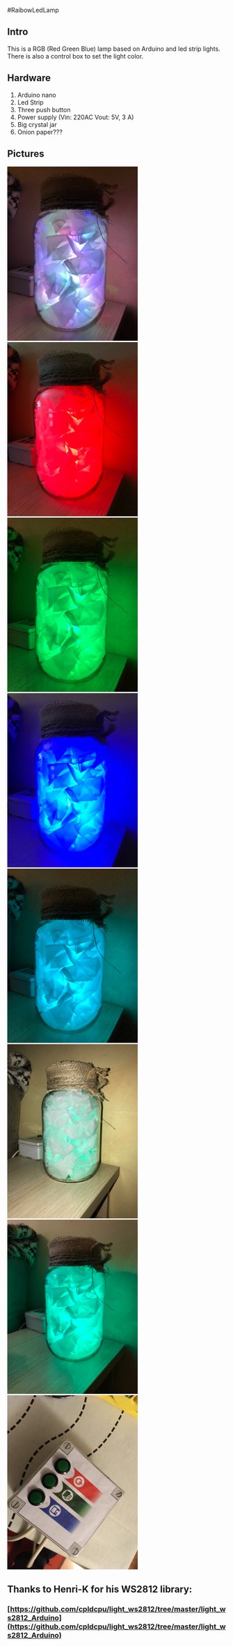 #RaibowLedLamp

## Intro

This is a RGB (Red Green Blue) lamp based on Arduino and led strip lights. There is also a control box to set the light color.

## Hardware

1. Arduino nano
2. Led Strip
3. Three push button
4. Power supply (Vin: 220AC Vout: 5V, 3 A)
5. Big crystal jar
6. Onion paper???

## Pictures

<img src="img/1.jpg" width="300">
<img src="img/2.jpg" width="300">

<img src="img/3.jpg" width="300">
<img src="img/4.jpg" width="300">

<img src="img/5.jpg" width="300">
<img src="img/6.jpg" width="300">

<img src="img/7.jpg" width="300">
<img src="img/8.jpg" width="300">








## Thanks to Henri-K for his WS2812 library:

### [https://github.com/cpldcpu/light_ws2812/tree/master/light_ws2812_Arduino](https://github.com/cpldcpu/light_ws2812/tree/master/light_ws2812_Arduino)
